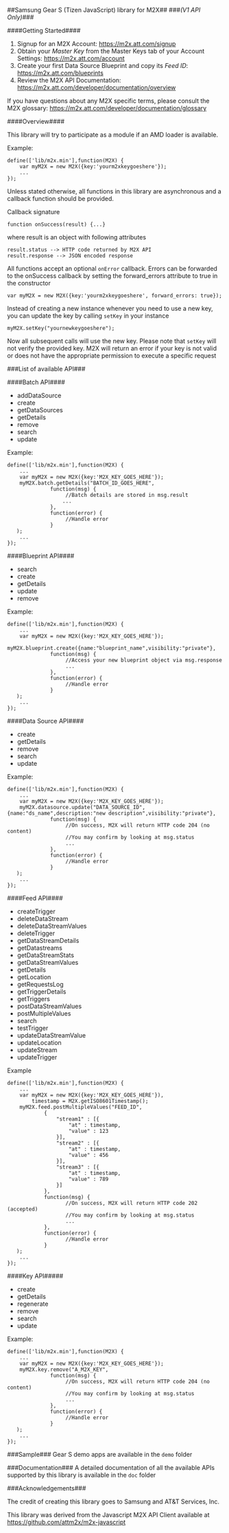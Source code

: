 ##Samsung Gear S (Tizen JavaScript) library for M2X##
###*(V1 API Only)*###

####Getting Started####

1. Signup for an M2X Account: https://m2x.att.com/signup
2. Obtain your *Master Key* from the Master Keys tab of your Account Settings: https://m2x.att.com/account
3. Create your first Data Source Blueprint and copy its *Feed ID*: https://m2x.att.com/blueprints
4. Review the M2X API Documentation: https://m2x.att.com/developer/documentation/overview

If you have questions about any M2X specific terms, please consult the M2X glossary: https://m2x.att.com/developer/documentation/glossary

####Overview####

This library will try to participate as a module if an AMD loader is available.

Example:

    define(['lib/m2x.min'],function(M2X) {
        var myM2X = new M2X({key:'yourm2xkeygoeshere'});
        ...
    });

Unless stated otherwise, all functions in this library are asynchronous and a callback function should be provided.


Callback signature

    function onSuccess(result) {...}

where result is an object with following attributes

    result.status --> HTTP code returned by M2X API
    result.response --> JSON encoded response

All functions accept an optional ```onError``` callback. Errors can be forwarded to the onSuccess callback by setting the forward_errors attribute to true in the constructor

    var myM2X = new M2X({key:'yourm2xkeygoeshere', forward_errors: true});

Instead of creating a new instance whenever you need to use a new key, you can update the key by calling ```setKey``` in your instance

    myM2X.setKey("yournewkeygoeshere");

Now all subsequent calls will use the new key. Please note that ```setKey``` will not verify the provided key. M2X will return an error if your key is not valid or does not have the appropriate permission to execute a specific request

###List of available API###

####Batch API####
* addDataSource
* create
* getDataSources
* getDetails
* remove
* search
* update

Example:

    define(['lib/m2x.min'],function(M2X) {
        ...
        var myM2X = new M2X({key:'M2X_KEY_GOES_HERE'});
        myM2X.batch.getDetails("BATCH_ID_GOES_HERE",
                  function(msg) {
                       //Batch details are stored in msg.result
                      ...
                  },
                  function(error) {
                       //Handle error
                  }
       );
        ...
    });

####Blueprint API####
* search
* create
* getDetails
* update
* remove

Example:

    define(['lib/m2x.min'],function(M2X) {
        ...
        var myM2X = new M2X({key:'M2X_KEY_GOES_HERE'});
        myM2X.blueprint.create({name:"blueprint_name",visibility:"private"},
                  function(msg) {
                       //Access your new blueprint object via msg.response
                       ...
                  },
                  function(error) {
                       //Handle error
                  }
       );
        ...
    });


####Data Source API####
* create
* getDetails
* remove
* search
* update

Example:

    define(['lib/m2x.min'],function(M2X) {
        ...
        var myM2X = new M2X({key:'M2X_KEY_GOES_HERE'});
        myM2X.datasource.update("DATA_SOURCE_ID",{name:"ds_name",description:"new description",visibility:"private"},
                  function(msg) {
                       //On success, M2X will return HTTP code 204 (no content)
                       //You may confirm by looking at msg.status
                       ...
                  },
                  function(error) {
                       //Handle error
                  }
       );
        ...
    });

####Feed API####
* createTrigger
* deleteDataStream
* deleteDataStreamValues
* deleteTrigger
* getDataStreamDetails
* getDatastreams
* getDataStreamStats
* getDataStreamValues
* getDetails
* getLocation
* getRequestsLog
* getTriggerDetails
* getTriggers
* postDataStreamValues
* postMultipleValues
* search
* testTrigger
* updateDataStreamValue
* updateLocation
* updateStream
* updateTrigger

Example

    define(['lib/m2x.min'],function(M2X) {
        ...
        var myM2X = new M2X({key:'M2X_KEY_GOES_HERE'}),
            timestamp = M2X.getISO8601Timestamp();
        myM2X.feed.postMultipleValues("FEED_ID",
                {
                    "stream1" : [{
                        "at" : timestamp,
                        "value" : 123
                    }],
                    "stream2" : [{
                        "at" : timestamp,
                        "value" : 456
                    }],
                    "stream3" : [{
                        "at" : timestamp,
                        "value" : 789
                    }]
                },
                function(msg) {
                       //On success, M2X will return HTTP code 202 (accepted)
                       //You may confirm by looking at msg.status
                       ...
                },
                function(error) {
                       //Handle error
                }
       );
        ...
    });

####Key API#####
* create
* getDetails
* regenerate
* remove
* search
* update

Example:

    define(['lib/m2x.min'],function(M2X) {
        ...
        var myM2X = new M2X({key:'M2X_KEY_GOES_HERE'});
        myM2X.key.remove("A_M2X_KEY",
                  function(msg) {
                       //On success, M2X will return HTTP code 204 (no content)
                       //You may confirm by looking at msg.status
                       ...
                  },
                  function(error) {
                       //Handle error
                  }
       );
        ...
    });

###Sample###
Gear S demo apps are available in the ``demo`` folder

###Documentation###
A detailed documentation of all the available APIs supported by this library is available in the ``doc`` folder

###Acknowledgements###

The credit of creating this library goes to Samsung and AT&T Services, Inc.

This library was derived from the Javascript M2X API Client available at https://github.com/attm2x/m2x-javascript

